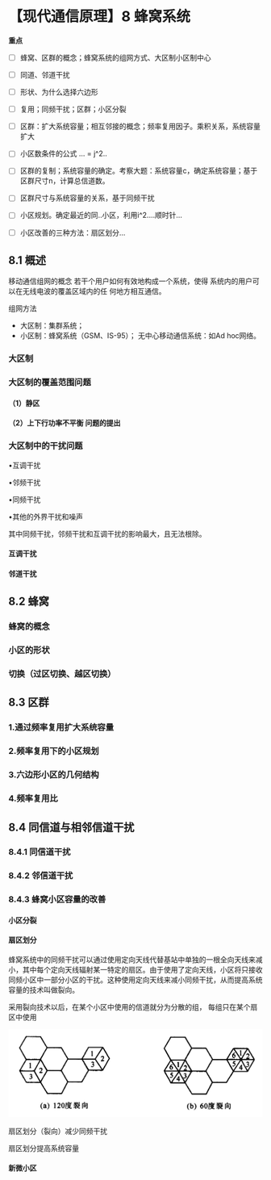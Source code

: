 # 【现代通信原理】8 蜂窝系统

**重点**

- [ ] 蜂窝、区群的概念；蜂窝系统的组网方式、大区制小区制中心
- [ ] 同道、邻道干扰
- [ ] 形状、为什么选择六边形
- [ ] 复用；同频干扰；区群；小区分裂
- [ ] 区群：扩大系统容量；相互邻接的概念；频率复用因子。乘积关系，系统容量扩大
- [ ] 小区数条件的公式 ... = j^2..
- [ ] 区群的复制；系统容量的确定。考察大题：系统容量c，确定系统容量；基于区群尺寸n，计算总信道数。
- [ ] 区群尺寸与系统容量的关系，基于同频干扰
- [ ] 小区规划。确定最近的同..小区，利用i^2....顺时针...
- [ ] 小区改善的三种方法：扇区划分...



## 8.1 概述

移动通信组网的概念
若干个用户如何有效地构成一个系统，使得 系统内的用户可以在无线电波的覆盖区域内的任 何地方相互通信。

组网方法

- 大区制：集群系统；
- 小区制：蜂窝系统（GSM、IS-95）；  无中心移动通信系统：如Ad hoc网络。

### 大区制



### 大区制的覆盖范围问题

#### （1）静区

#### （2）上下行功率不平衡 问题的提出

### 大区制中的干扰问题

•互调干扰

•邻频干扰

•同频干扰

•其他的外界干扰和噪声

其中同频干扰，邻频干扰和互调干扰的影响最大，且无法根除。

#### 互调干扰

#### 邻道干扰





## 8.2 蜂窝

### 蜂窝的概念

### 小区的形状

### 切换（过区切换、越区切换）



## 8.3 区群

### 1.通过频率复用扩大系统容量

### 2.频率复用下的小区规划

### 3.六边形小区的几何结构

### 4.频率复用比





## 8.4 同信道与相邻信道干扰

### 8.4.1 同信道干扰

### 8.4.2 邻信道干扰

### 8.4.3 蜂窝小区容量的改善

#### 小区分裂

#### 扇区划分

蜂窝系统中的同频干扰可以通过使用定向天线代替基站中单独的一根全向天线来减小，其中每个定向天线辐射某一特定的扇区。由于使用了定向天线，小区将只接收同频小区中一部分小区的干扰。这种使用定向天线来减小同频干扰，从而提高系统容量的技术叫做裂向。

采用裂向技术以后，在某个小区中使用的信道就分为分散的组，
每组只在某个扇区中使用

![扇区划分](【现代通信原理】蜂窝系统/扇区划分.png)



扇区划分（裂向）减少同频干扰  

扇区划分提高系统容量



#### 新微小区


